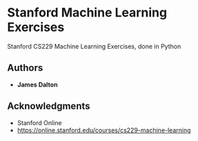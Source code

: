 # Stanford Machine Learning Exercises

Stanford CS229 Machine Learning Exercises, done in Python

## Authors

* **James Dalton**

## Acknowledgments

* Stanford Online
* https://online.stanford.edu/courses/cs229-machine-learning
